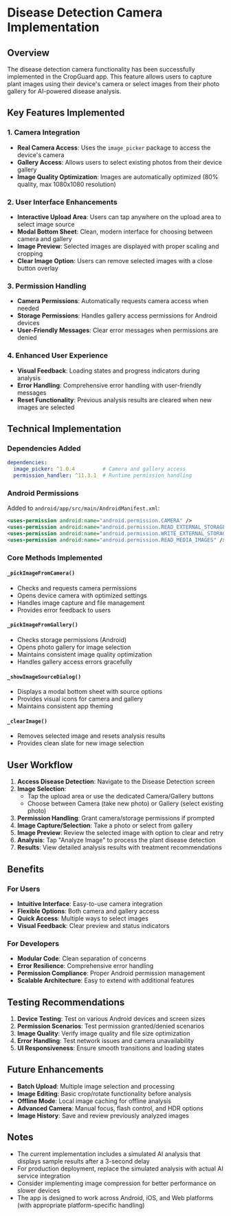 # Disease Detection Camera Implementation

## Overview
The disease detection camera functionality has been successfully implemented in the CropGuard app. This feature allows users to capture plant images using their device's camera or select images from their photo gallery for AI-powered disease analysis.

## Key Features Implemented

### 1. **Camera Integration**
- **Real Camera Access**: Uses the `image_picker` package to access the device's camera
- **Gallery Access**: Allows users to select existing photos from their device gallery
- **Image Quality Optimization**: Images are automatically optimized (80% quality, max 1080x1080 resolution)

### 2. **User Interface Enhancements**
- **Interactive Upload Area**: Users can tap anywhere on the upload area to select image source
- **Modal Bottom Sheet**: Clean, modern interface for choosing between camera and gallery
- **Image Preview**: Selected images are displayed with proper scaling and cropping
- **Clear Image Option**: Users can remove selected images with a close button overlay

### 3. **Permission Handling**
- **Camera Permissions**: Automatically requests camera access when needed
- **Storage Permissions**: Handles gallery access permissions for Android devices
- **User-Friendly Messages**: Clear error messages when permissions are denied

### 4. **Enhanced User Experience**
- **Visual Feedback**: Loading states and progress indicators during analysis
- **Error Handling**: Comprehensive error handling with user-friendly messages
- **Reset Functionality**: Previous analysis results are cleared when new images are selected

## Technical Implementation

### Dependencies Added
```yaml
dependencies:
  image_picker: ^1.0.4         # Camera and gallery access
  permission_handler: ^11.3.1  # Runtime permission handling
```

### Android Permissions
Added to `android/app/src/main/AndroidManifest.xml`:
```xml
<uses-permission android:name="android.permission.CAMERA" />
<uses-permission android:name="android.permission.READ_EXTERNAL_STORAGE" />
<uses-permission android:name="android.permission.WRITE_EXTERNAL_STORAGE" />
<uses-permission android:name="android.permission.READ_MEDIA_IMAGES" />
```

### Core Methods Implemented

#### `_pickImageFromCamera()`
- Checks and requests camera permissions
- Opens device camera with optimized settings
- Handles image capture and file management
- Provides error feedback to users

#### `_pickImageFromGallery()`
- Checks storage permissions (Android)
- Opens photo gallery for image selection
- Maintains consistent image quality optimization
- Handles gallery access errors gracefully

#### `_showImageSourceDialog()`
- Displays a modal bottom sheet with source options
- Provides visual icons for camera and gallery
- Maintains consistent app theming

#### `_clearImage()`
- Removes selected image and resets analysis results
- Provides clean slate for new image selection

## User Workflow

1. **Access Disease Detection**: Navigate to the Disease Detection screen
2. **Image Selection**: 
   - Tap the upload area or use the dedicated Camera/Gallery buttons
   - Choose between Camera (take new photo) or Gallery (select existing photo)
3. **Permission Handling**: Grant camera/storage permissions if prompted
4. **Image Capture/Selection**: Take a photo or select from gallery
5. **Image Preview**: Review the selected image with option to clear and retry
6. **Analysis**: Tap "Analyze Image" to process the plant disease detection
7. **Results**: View detailed analysis results with treatment recommendations

## Benefits

### For Users
- **Intuitive Interface**: Easy-to-use camera integration
- **Flexible Options**: Both camera and gallery access
- **Quick Access**: Multiple ways to select images
- **Visual Feedback**: Clear preview and status indicators

### For Developers
- **Modular Code**: Clean separation of concerns
- **Error Resilience**: Comprehensive error handling
- **Permission Compliance**: Proper Android permission management
- **Scalable Architecture**: Easy to extend with additional features

## Testing Recommendations

1. **Device Testing**: Test on various Android devices and screen sizes
2. **Permission Scenarios**: Test permission granted/denied scenarios
3. **Image Quality**: Verify image quality and file size optimization
4. **Error Handling**: Test network issues and camera unavailability
5. **UI Responsiveness**: Ensure smooth transitions and loading states

## Future Enhancements

- **Batch Upload**: Multiple image selection and processing
- **Image Editing**: Basic crop/rotate functionality before analysis
- **Offline Mode**: Local image caching for offline analysis
- **Advanced Camera**: Manual focus, flash control, and HDR options
- **Image History**: Save and review previously analyzed images

## Notes

- The current implementation includes a simulated AI analysis that displays sample results after a 3-second delay
- For production deployment, replace the simulated analysis with actual AI service integration
- Consider implementing image compression for better performance on slower devices
- The app is designed to work across Android, iOS, and Web platforms (with appropriate platform-specific handling)
